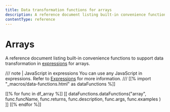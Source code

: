 ```yaml
---
title: Data transformation functions for arrays
description: A reference document listing built-in convenience functions to support data transformation in expressions for arrays.
contentType: reference
---
```


# Arrays

A reference document listing built-in convenience functions to support data transformation in [expressions](/glossary.md#expression-n8n) for arrays.

/// note | JavaScript in expressions
You can use any JavaScript in expressions. Refer to [Expressions](/code/expressions.md) for more information.
///
[[% import "_macros/data-functions.html" as dataFunctions %]]

[[% for func in df_array %]]
[[ dataFunctions.dataFunctions("array", func.funcName, func.returns, func.description, func.args, func.examples ) ]]
[[% endfor %]]
